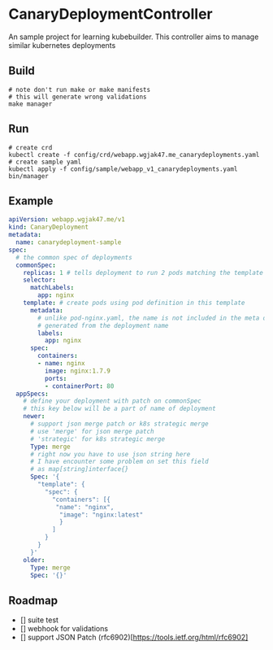 # CanaryDeploymentController
An sample project for learning kubebuilder. 
This controller aims to manage similar kubernetes deployments

## Build
```shell
# note don't run make or make manifests
# this will generate wrong validations
make manager
```

## Run
```shell
# create crd
kubectl create -f config/crd/webapp.wgjak47.me_canarydeployments.yaml
# create sample yaml
kubectl apply -f config/sample/webapp_v1_canarydeployments.yaml
bin/manager
```

## Example
```yaml
apiVersion: webapp.wgjak47.me/v1
kind: CanaryDeployment
metadata:
  name: canarydeployment-sample
spec:
  # the common spec of deployments
  commonSpec:
    replicas: 1 # tells deployment to run 2 pods matching the template
    selector:
      matchLabels:
        app: nginx
    template: # create pods using pod definition in this template
      metadata:
        # unlike pod-nginx.yaml, the name is not included in the meta data as a unique name is
        # generated from the deployment name
        labels:
          app: nginx
      spec:
        containers:
        - name: nginx
          image: nginx:1.7.9
          ports:
          - containerPort: 80
  appSpecs:
    # define your deployment with patch on commonSpec
    # this key below will be a part of name of deployment
    newer:
      # support json merge patch or k8s strategic merge
      # use 'merge' for json merge patch
      # 'strategic' for k8s strategic merge
      Type: merge
      # right now you have to use json string here
      # I have encounter some problem on set this field 
      # as map[string]interface{}
      Spec: '{
        "template": {
          "spec": {
            "containers": [{
             "name": "nginx",
              "image": "nginx:latest"
              }
            ]
          }
        }
      }'
    older:
      Type: merge
      Spec: '{}'
```

## Roadmap
- [] suite test
- [] webhook for validations
- [] support JSON Patch (rfc6902)[https://tools.ietf.org/html/rfc6902]
